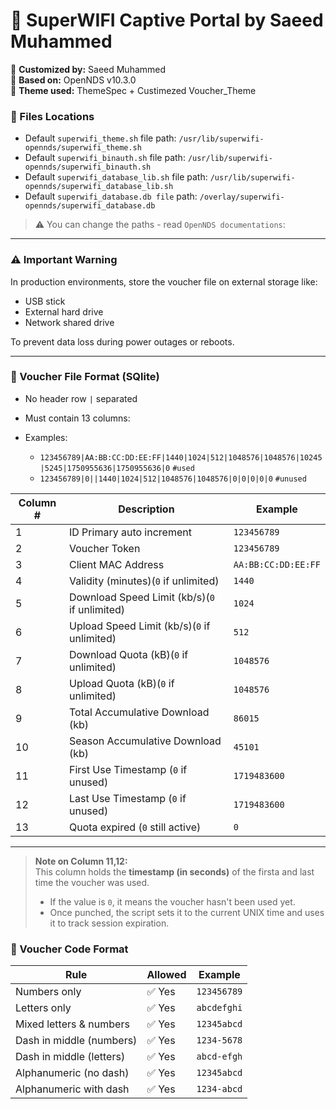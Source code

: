 # 🎯 SuperWIFI Captive Portal by Saeed Muhammed  

🔧 **Customized by:** Saeed Muhammed  
🧱 **Based on:** OpenNDS v10.3.0  
🎨 **Theme used:** ThemeSpec + Custimezed Voucher_Theme

### 📁 Files Locations
- Default `superwifi_theme.sh` file path: `/usr/lib/superwifi-opennds/superwifi_theme.sh`
- Default `superwifi_binauth.sh` file path: `/usr/lib/superwifi-opennds/superwifi_binauth.sh`  
- Default `superwifi_database_lib.sh` file path: `/usr/lib/superwifi-opennds/superwifi_database_lib.sh`  
- Default `superwifi_database.db file` path: `/overlay/superwifi-opennds/superwifi_database.db`

> ⚠️ You can change the paths - read `OpenNDS documentations`:

---

### ⚠️ Important Warning

In production environments, store the voucher file on external storage like:

- USB stick
- External hard drive
- Network shared drive

To prevent data loss during power outages or reboots.

---

### 📄 Voucher File Format (SQlite)

- No header row `|` separated 
- Must contain 13 columns:

- Examples:
  - `123456789|AA:BB:CC:DD:EE:FF|1440|1024|512|1048576|1048576|10245|5245|1750955636|1750955636|0` `#used`
  - `123456789|0||1440|1024|512|1048576|1048576|0|0|0|0|0` `#unused`

| Column # | Description | Example |
|----------|-------------|---------|
| 1 | ID Primary auto increment | `123456789` |
| 2 | Voucher Token | `123456789` |
| 3 | Client MAC Address | `AA:BB:CC:DD:EE:FF` |
| 4 | Validity (minutes)(`0` if unlimited) | `1440` |
| 5 | Download Speed Limit (kb/s)(`0` if unlimited) | `1024` |
| 6 | Upload Speed Limit (kb/s)(`0` if unlimited) | `512` |
| 7 | Download Quota (kB)(`0` if unlimited) | `1048576` |
| 8 | Upload Quota (kB)(`0` if unlimited) | `1048576` |
| 9 | Total Accumulative Download (kb) | `86015` |
| 10 | Season Accumulative Download (kb) | `45101` |
| 11 | First Use Timestamp (`0` if unused) | `1719483600` |
| 12 | Last Use Timestamp (`0` if unused) | `1719483600` |
| 13 | Quota expired (`0` still active) | `0` |

---
> **Note on Column 11,12:**  
> This column holds the **timestamp (in seconds)** of the firsta and last time the voucher was used.  
> - If the value is `0`, it means the voucher hasn't been used yet.  
> - Once punched, the script sets it to the current UNIX time and uses it to track session expiration.

### 🔐 Voucher Code Format

| Rule                        | Allowed | Example         |
|-----------------------------|---------|------------------|
| Numbers only               | ✅ Yes  | `123456789`     |
| Letters only               | ✅ Yes  | `abcdefghi`     |
| Mixed letters & numbers    | ✅ Yes  | `12345abcd`     |
| Dash in middle (numbers)   | ✅ Yes  | `1234-5678`     |
| Dash in middle (letters)   | ✅ Yes  | `abcd-efgh`     |
| Alphanumeric (no dash)     | ✅ Yes  | `12345abcd`     |
| Alphanumeric with dash     | ✅ Yes  | `1234-abcd`     |


